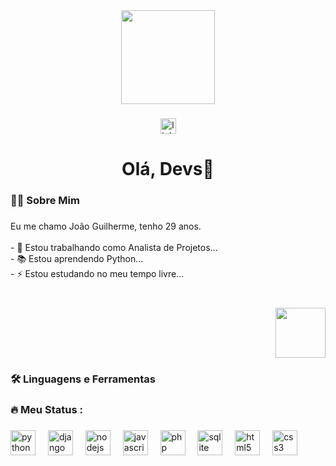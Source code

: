 <div align="center">
  <img height="150" src="https://media3.giphy.com/media/v1.Y2lkPTc5MGI3NjExNjJzNXpkdjgwbzJ4Z2ExYXF3bHU3dHBmeTB4YThtd3dydjUzODI0ZyZlcD12MV9pbnRlcm5hbF9naWZfYnlfaWQmY3Q9Zw/bGgsc5mWoryfgKBx1u/giphy.gif"  />
</div>

###

<div align="center">
  <a href="https://www.linkedin.com/in/joao-guilherme-pontes-silva-a2717214b/" target="_blank">
    <img src="https://img.shields.io/static/v1?message=LinkedIn&logo=linkedin&label=&color=0077B5&logoColor=white&labelColor=&style=for-the-badge" height="25" alt="linkedin logo"  />
  </a>
</div>

###

<h1 align="center">Olá, Devs👋</h1>

###

<h3 align="left">👩‍💻  Sobre Mim</h3>

###

<p align="left">Eu me chamo João Guilherme, tenho 29 anos.<br><br>- 🔭 Estou trabalhando como Analista de Projetos...<br>- 📚 Estou aprendendo Python...<br>- ⚡ Estou estudando no meu tempo livre...</p>

###

<br clear="both">

<div align="right">
  <img height="80" src="https://media4.giphy.com/media/JqmupuTVZYaQX5s094/200.webp?cid=790b7611cw834tqeg4w9u65uol1655ov49qwl4pqfymtlq7u&ep=v1_gifs_search&rid=200.webp&ct=g"  />
</div>

###

<h3 align="left">🛠 Linguagens e Ferramentas</h3>

###

<h3 align="left">🔥   Meu Status :</h3>

###

<div align="left">
  <img src="https://cdn.jsdelivr.net/gh/devicons/devicon/icons/python/python-original.svg" height="40" alt="python logo"  />
  <img width="12" />
  <img src="https://cdn.jsdelivr.net/gh/devicons/devicon/icons/django/django-plain.svg" height="40" alt="django logo"  />
  <img width="12" />
  <img src="https://cdn.jsdelivr.net/gh/devicons/devicon/icons/nodejs/nodejs-original.svg" height="40" alt="nodejs logo"  />
  <img width="12" />
  <img src="https://cdn.jsdelivr.net/gh/devicons/devicon/icons/javascript/javascript-original.svg" height="40" alt="javascript logo"  />
  <img width="12" />
  <img src="https://cdn.jsdelivr.net/gh/devicons/devicon/icons/php/php-original.svg" height="40" alt="php logo"  />
  <img width="12" />
  <img src="https://cdn.jsdelivr.net/gh/devicons/devicon/icons/sqlite/sqlite-original.svg" height="40" alt="sqlite logo"  />
  <img width="12" />
  <img src="https://cdn.jsdelivr.net/gh/devicons/devicon/icons/html5/html5-original.svg" height="40" alt="html5 logo"  />
  <img width="12" />
  <img src="https://cdn.jsdelivr.net/gh/devicons/devicon/icons/css3/css3-original.svg" height="40" alt="css3 logo"  />
</div>

###
